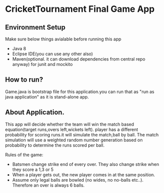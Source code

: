  # **CricketTournament Final Game App**

## Environment Setup
Make sure below things avialable before running this app
- Java 8
- Eclipse IDE(you can use any other also)
- Maven(optional. it can download dependencies from central repo anyway) for junit and mockito

## How to run?
Game.java is bootstrap file for this application.you can run that as "run as java application" as it is stand-alone app.

## About Application.
This app  will  decide whether the team  will win the match based equation(target runs,overs left,wickets left).
player has a different probability for scoring runs.it will  simulate the match,ball by ball. 
The match simulation will  use a weighted random number generation based on probability to determine the runs scored per ball.

Rules of the game:
- Batsmen change strike end of every over. They also change strike when they score a 1,3 or 5
- When a player gets out, the new player comes in at the same position.
- Assume only legal balls are bowled (no wides, no no-balls etc..). Therefore an over is always 6 balls.
